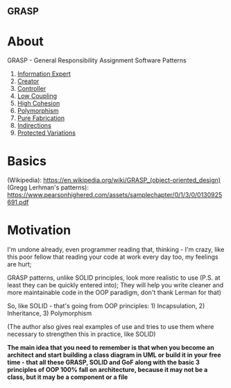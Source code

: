 ## GRASP

# About

GRASP - General Responsibility Assignment Software Patterns

1) [Information Expert](docs/INFORMATION-EXPERT.md)
2) [Creator](docs/CREATOR.md)
3) [Controller](docs/CONTROLLER.md)
4) [Low Coupling](docs/LOW-COUPLING.md)
5) [High Cohesion](docs/HIGH-COHESION.md)
6) [Polymorphism](docs/POLYMORPHISM.md)
7) [Pure Fabrication](docs/PURE-FABRICATION.md)
8) [Indirections](docs/INDIRECTIONS.md)
9) [Protected Variations](docs/PROTECTED-VARIATIONS.md)

# Basics

(Wikipedia): https://en.wikipedia.org/wiki/GRASP_(object-oriented_design)
(Gregg Lerhman's patterns): https://www.pearsonhighered.com/assets/samplechapter/0/1/3/0/0130925691.pdf

# Motivation

I'm undone already, even programmer reading that, thinking - I'm crazy, like this poor fellow that reading your code at work every day too, my feelings are hurt;

GRASP patterns, unlike SOLID principles, look more realistic to use (P.S. at least they can be quickly entered into); They will help you write cleaner and more maintainable code in the OOP paradigm, don't thank Lerman for that)

So, like SOLID - that's going from OOP principles: 1) Incapsulation, 2) Inheritance, 3) Polymorphism

(The author also gives real examples of use and tries to use them where necessary to strengthen this in practice, like SOLID)

**The main idea that you need to remember is that when you become an architect and start building a class diagram in UML or build it in your free time - that all these GRASP, SOLID and GoF along with the basic 3 principles of OOP 100% fall on architecture, because it may not be a class, but it may be a component or a file**